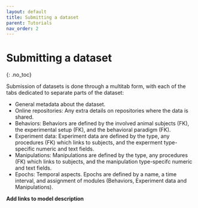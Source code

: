 ```yaml
---
layout: default
title: Submitting a dataset
parent: Tutorials
nav_order: 2
---
```

# Submitting a dataset
{: .no_toc}

Submission of datasets is done through a multitab form, with each of the tabs dedicated to separate parts of the dataset:
* General metadata about the dataset.
* Online repositories: Any extra details on repositories where the data is shared.
* Behaviors: Behaviors are defined by the involved animal subjects (FK), the experimental setup (FK), and the behavioral paradigm (FK).
* Experiment data: Experiment data are defined by the type, any procedures (FK) which links to subjects, and the experment type-specific numeric and text fields. 
* Manipulations: Manipulations are defined by the type, any procedures (FK) which links to subjects, and the manipulation type-specifc numeric and text fields. 
* Epochs: Temporal aspects. Epochs are defined by a name, a time interval, and assignment of modules (Behaviors, Experiment data and Manipulations).

__Add links to model description__
